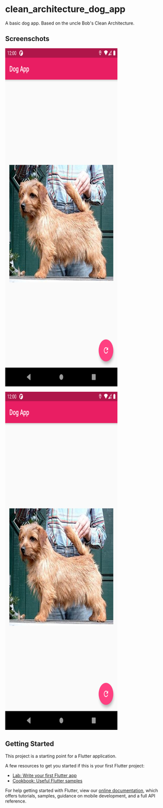 # clean_architecture_dog_app

A basic dog app. Based on the uncle Bob's Clean Architecture.

## Screenschots

<img src="https://github.com/flutterninja9/Flutter-Advanced/blob/main/clean_architecture_dog_app/ss/ssa.png?raw=true" width="360" height="1080"/>
<p></p>
<img src="https://github.com/flutterninja9/Flutter-Advanced/blob/main/clean_architecture_dog_app/ss/ssa.png?raw=true" width="360" height="1080"/>

## Getting Started

This project is a starting point for a Flutter application.

A few resources to get you started if this is your first Flutter project:

- [Lab: Write your first Flutter app](https://flutter.dev/docs/get-started/codelab)
- [Cookbook: Useful Flutter samples](https://flutter.dev/docs/cookbook)

For help getting started with Flutter, view our
[online documentation](https://flutter.dev/docs), which offers tutorials,
samples, guidance on mobile development, and a full API reference.
